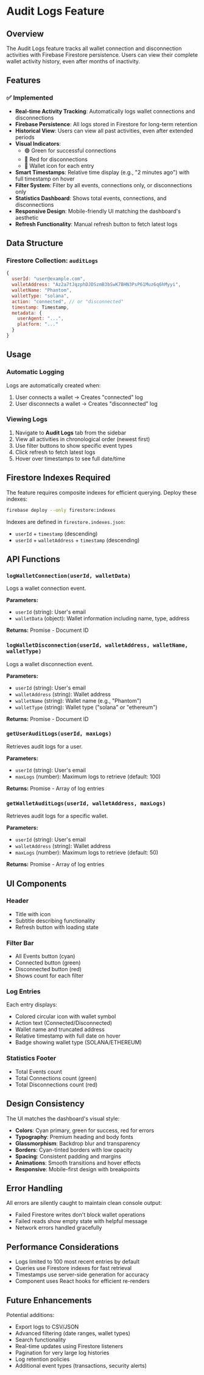 # Audit Logs Feature

## Overview
The Audit Logs feature tracks all wallet connection and disconnection activities with Firebase Firestore persistence. Users can view their complete wallet activity history, even after months of inactivity.

## Features

### ✅ Implemented
- **Real-time Activity Tracking**: Automatically logs wallet connections and disconnections
- **Firebase Persistence**: All logs stored in Firestore for long-term retention
- **Historical View**: Users can view all past activities, even after extended periods
- **Visual Indicators**:
  - 🟢 Green for successful connections
  - 🔴 Red for disconnections
  - 💼 Wallet icon for each entry
- **Smart Timestamps**: Relative time display (e.g., "2 minutes ago") with full timestamp on hover
- **Filter System**: Filter by all events, connections only, or disconnections only
- **Statistics Dashboard**: Shows total events, connections, and disconnections
- **Responsive Design**: Mobile-friendly UI matching the dashboard's aesthetic
- **Refresh Functionality**: Manual refresh button to fetch latest logs

## Data Structure

### Firestore Collection: `auditLogs`
```javascript
{
  userId: "user@example.com",
  walletAddress: "Az2a7tJqzphDJDSzmB3bSwK7BHN3PsP61Muz6q6hMyyi",
  walletName: "Phantom",
  walletType: "solana",
  action: "connected", // or "disconnected"
  timestamp: Timestamp,
  metadata: {
    userAgent: "...",
    platform: "..."
  }
}
```

## Usage

### Automatic Logging
Logs are automatically created when:
1. User connects a wallet → Creates "connected" log
2. User disconnects a wallet → Creates "disconnected" log

### Viewing Logs
1. Navigate to **Audit Logs** tab from the sidebar
2. View all activities in chronological order (newest first)
3. Use filter buttons to show specific event types
4. Click refresh to fetch latest logs
5. Hover over timestamps to see full date/time

## Firestore Indexes Required

The feature requires composite indexes for efficient querying. Deploy these indexes:

```bash
firebase deploy --only firestore:indexes
```

Indexes are defined in `firestore.indexes.json`:
- `userId` + `timestamp` (descending)
- `userId` + `walletAddress` + `timestamp` (descending)

## API Functions

### `logWalletConnection(userId, walletData)`
Logs a wallet connection event.

**Parameters:**
- `userId` (string): User's email
- `walletData` (object): Wallet information including name, type, address

**Returns:** Promise<string> - Document ID

### `logWalletDisconnection(userId, walletAddress, walletName, walletType)`
Logs a wallet disconnection event.

**Parameters:**
- `userId` (string): User's email
- `walletAddress` (string): Wallet address
- `walletName` (string): Wallet name (e.g., "Phantom")
- `walletType` (string): Wallet type ("solana" or "ethereum")

**Returns:** Promise<string> - Document ID

### `getUserAuditLogs(userId, maxLogs)`
Retrieves audit logs for a user.

**Parameters:**
- `userId` (string): User's email
- `maxLogs` (number): Maximum logs to retrieve (default: 100)

**Returns:** Promise<Array> - Array of log entries

### `getWalletAuditLogs(userId, walletAddress, maxLogs)`
Retrieves audit logs for a specific wallet.

**Parameters:**
- `userId` (string): User's email
- `walletAddress` (string): Wallet address
- `maxLogs` (number): Maximum logs to retrieve (default: 50)

**Returns:** Promise<Array> - Array of log entries

## UI Components

### Header
- Title with icon
- Subtitle describing functionality
- Refresh button with loading state

### Filter Bar
- All Events button (cyan)
- Connected button (green)
- Disconnected button (red)
- Shows count for each filter

### Log Entries
Each entry displays:
- Colored circular icon with wallet symbol
- Action text (Connected/Disconnected)
- Wallet name and truncated address
- Relative timestamp with full date on hover
- Badge showing wallet type (SOLANA/ETHEREUM)

### Statistics Footer
- Total Events count
- Total Connections count (green)
- Total Disconnections count (red)

## Design Consistency

The UI matches the dashboard's visual style:
- **Colors**: Cyan primary, green for success, red for errors
- **Typography**: Premium heading and body fonts
- **Glassmorphism**: Backdrop blur and transparency
- **Borders**: Cyan-tinted borders with low opacity
- **Spacing**: Consistent padding and margins
- **Animations**: Smooth transitions and hover effects
- **Responsive**: Mobile-first design with breakpoints

## Error Handling

All errors are silently caught to maintain clean console output:
- Failed Firestore writes don't block wallet operations
- Failed reads show empty state with helpful message
- Network errors handled gracefully

## Performance Considerations

- Logs limited to 100 most recent entries by default
- Queries use Firestore indexes for fast retrieval
- Timestamps use server-side generation for accuracy
- Component uses React hooks for efficient re-renders

## Future Enhancements

Potential additions:
- Export logs to CSV/JSON
- Advanced filtering (date ranges, wallet types)
- Search functionality
- Real-time updates using Firestore listeners
- Pagination for very large log histories
- Log retention policies
- Additional event types (transactions, security alerts)
